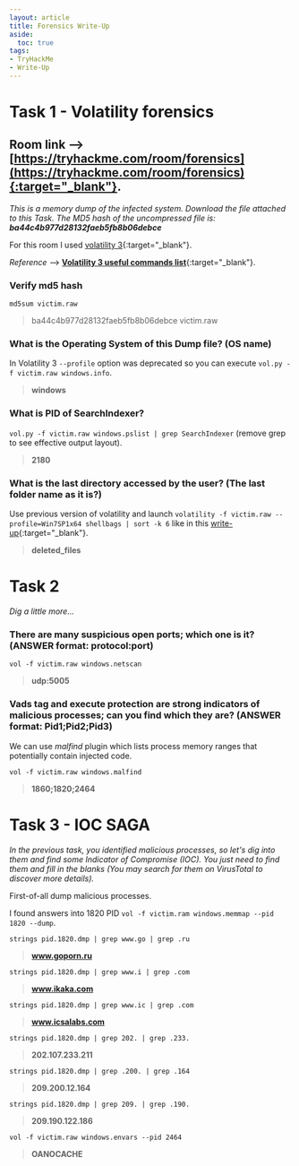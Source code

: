 ```yaml
---
layout: article
title: Forensics Write-Up
aside:
  toc: true
tags:
- TryHackMe
- Write-Up
---
```


# Task 1 - Volatility forensics

Room link --> [https://tryhackme.com/room/forensics](https://tryhackme.com/room/forensics){:target="_blank"}.
---

*This is a memory dump of the infected system. Download the file attached to this Task.
The MD5 hash of the uncompressed file is: **ba44c4b977d28132faeb5fb8b06debce***

For this room I used [volatility 3](https://github.com/volatilityfoundation/volatility3){:target="_blank"}.

*Reference* --> [**Volatility 3 useful commands list**](https://dfir.science/2022/02/Introduction-to-Memory-Forensics-with-Volatility-3){:target="_blank"}.

### Verify md5 hash

`md5sum victim.raw` 
> ba44c4b977d28132faeb5fb8b06debce  victim.raw

### What is the Operating System of this Dump file? (OS name)

In Volatility 3 `--profile` option was deprecated so you can execute `vol.py -f victim.raw windows.info`.
> **windows**

### What is PID of SearchIndexer?

`vol.py -f victim.raw windows.pslist | grep SearchIndexer` (remove grep to see effective output layout).
> **2180**

### What is the last directory accessed by the user? (The last folder name as it is?)

Use previous version of volatility and launch `volatility -f victim.raw --profile=Win7SP1x64 shellbags | sort -k 6` like in this [write-up](https://github.com/emirfattoum/Forensics/blob/main/Memory%20Forensics/TryHackMe_Forensics_Walkthrought.pdf){:target="_blank"}.
> **deleted_files**

# Task 2

*Dig a little more...*

### There are many suspicious open ports; which one is it? (ANSWER format: protocol:port)

`vol -f victim.raw windows.netscan` 
> **udp:5005**

### Vads tag and execute protection are strong indicators of malicious processes; can you find which they are? (ANSWER format: Pid1;Pid2;Pid3)

We can use *malfind* plugin which lists process memory ranges that potentially contain injected code.

`vol -f victim.raw windows.malfind`
> **1860;1820;2464**

# Task 3 - IOC SAGA

*In the previous task, you identified malicious processes, so let's dig into them and find some Indicator of Compromise (IOC). You just need to find them and fill in the blanks (You may search for them on VirusTotal to discover more details).*

First-of-all dump malicious processes.

I found answers into 1820 PID `vol -f victim.ram windows.memmap --pid 1820 --dump`.

`strings pid.1820.dmp | grep www.go | grep .ru`
> **www.goporn.ru**

`strings pid.1820.dmp | grep www.i | grep .com`
> **www.ikaka.com**

`strings pid.1820.dmp | grep www.ic | grep .com`
> **www.icsalabs.com**

`strings pid.1820.dmp | grep 202. | grep .233.`
> **202.107.233.211**

`strings pid.1820.dmp | grep .200. | grep .164`
> **209.200.12.164**

`strings pid.1820.dmp | grep 209. | grep .190.`
> **209.190.122.186**

`vol -f victim.raw windows.envars --pid 2464`
> **OANOCACHE**

